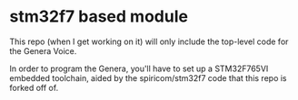 # stm32f7 based module

This repo (when I get working on it) will only include the top-level code for the Genera Voice.

In order to program the Genera, you'll have to set up a STM32F765VI embedded toolchain, aided by the spiricom/stm32f7 code that this repo is forked off of.
